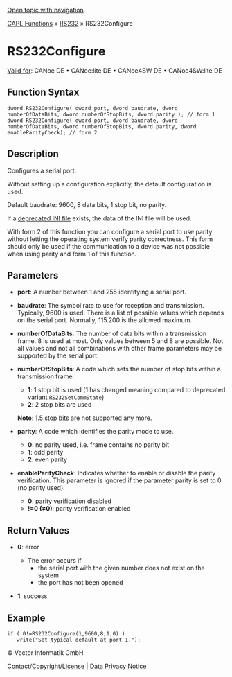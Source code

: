 [Open topic with navigation](../../../../../CANoeDEFamily.htm#Topics/CAPLFunctions/RS232/Functions/CAPLfunctionRS232Configure.md)

[CAPL Functions](../../CAPLfunctions.md) » [RS232](../CAPLfunctionsRS232Overview.md) » RS232Configure

# RS232Configure

[Valid for](../../../Shared/FeatureAvailability.md): CANoe DE • CANoe:lite DE • CANoe4SW DE • CANoe4SW:lite DE

## Function Syntax

```plaintext
dword RS232Configure( dword port, dword baudrate, dword numberOfDataBits, dword numberOfStopBits, dword parity ); // form 1
dword RS232Configure( dword port, dword baudrate, dword numberOfDataBits, dword numberOfStopBits, dword parity, dword enableParityCheck); // form 2
```

## Description

Configures a serial port.

Without setting up a configuration explicitly, the default configuration is used.

Default baudrate: 9600, 8 data bits, 1 stop bit, no parity.

If a [deprecated INI file](../CAPLfunctionsRS232DeprecatedIniFiles.md) exists, the data of the INI file will be used.

With form 2 of this function you can configure a serial port to use parity without letting the operating system verify parity correctness. This form should only be used if the communication to a device was not possible when using parity and form 1 of this function.

## Parameters

- **port**: A number between 1 and 255 identifying a serial port.
- **baudrate**: The symbol rate to use for reception and transmission. Typically, 9600 is used. There is a list of possible values which depends on the serial port. Normally, 115.200 is the allowed maximum.
- **numberOfDataBits**: The number of data bits within a transmission frame. 8 is used at most. Only values between 5 and 8 are possible. Not all values and not all combinations with other frame parameters may be supported by the serial port.
- **numberOfStopBits**: A code which sets the number of stop bits within a transmission frame.
  - **1**: 1 stop bit is used (1 has changed meaning compared to deprecated variant `RS232SetCommState`)
  - **2**: 2 stop bits are used

  **Note**: 1.5 stop bits are not supported any more.
  
- **parity**: A code which identifies the parity mode to use.
  - **0**: no parity used, i.e. frame contains no parity bit
  - **1**: odd parity
  - **2**: even parity

- **enableParityCheck**: Indicates whether to enable or disable the parity verification. This parameter is ignored if the parameter parity is set to 0 (no parity used).
  - **0**: parity verification disabled
  - **!=0 (≠0)**: parity verification enabled

## Return Values

- **0**: error
  - The error occurs if
    - the serial port with the given number does not exist on the system
    - the port has not been opened

- **1**: success

## Example

```plaintext
if ( 0!=RS232Configure(1,9600,8,1,0) )
   write("Set typical default at port 1.");
```

© Vector Informatik GmbH

[Contact/Copyright/License](../../../Shared/ContactCopyrightLicense.md) | [Data Privacy Notice](https://www.vector.com/int/en/company/get-info/privacy-policy/)